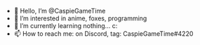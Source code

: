 - 👋 Hello, I’m @CaspieGameTime
- 👀 I’m interested in anime, foxes, programming
- 🌱 I’m currently learning nothing... c:
- 📫 How to reach me: on Discord, tag: CaspieGameTime#4220
